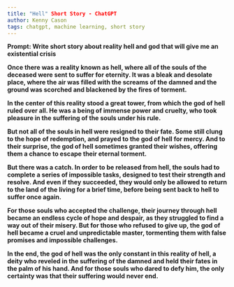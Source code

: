 ```yaml
---
title: "Hell" Short Story - ChatGPT
author: Kenny Cason
tags: chatgpt, machine learning, short story
---
```


<b>Prompt:<b> Write short story about reality hell and god that will give me an existential crisis

Once there was a reality known as hell, where all of the souls of the deceased were sent to suffer for eternity. It was a bleak and desolate place, where the air was filled with the screams of the damned and the ground was scorched and blackened by the fires of torment.

In the center of this reality stood a great tower, from which the god of hell ruled over all. He was a being of immense power and cruelty, who took pleasure in the suffering of the souls under his rule.

But not all of the souls in hell were resigned to their fate. Some still clung to the hope of redemption, and prayed to the god of hell for mercy. And to their surprise, the god of hell sometimes granted their wishes, offering them a chance to escape their eternal torment.

But there was a catch. In order to be released from hell, the souls had to complete a series of impossible tasks, designed to test their strength and resolve. And even if they succeeded, they would only be allowed to return to the land of the living for a brief time, before being sent back to hell to suffer once again.

For those souls who accepted the challenge, their journey through hell became an endless cycle of hope and despair, as they struggled to find a way out of their misery. But for those who refused to give up, the god of hell became a cruel and unpredictable master, tormenting them with false promises and impossible challenges.

In the end, the god of hell was the only constant in this reality of hell, a deity who reveled in the suffering of the damned and held their fates in the palm of his hand. And for those souls who dared to defy him, the only certainty was that their suffering would never end.